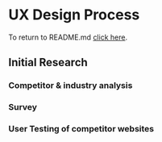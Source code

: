 # UX Design Process
To return to README.md [click here](README.md).

## Initial Research

### Competitor & industry analysis

### Survey

### User Testing of competitor websites